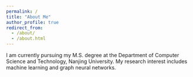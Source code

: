 ```yaml
---
permalink: /
title: "About Me"
author_profile: true
redirect_from: 
  - /about/
  - /about.html
---
```


I am currently pursuing my M.S. degree at the Department of Computer Science and Technology, Nanjing University. My research interest includes machine learning and graph neural networks.



